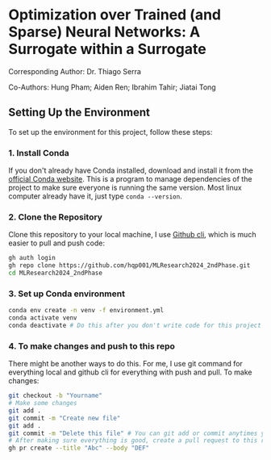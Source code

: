 # Optimization over Trained (and Sparse) Neural Networks: A Surrogate within a Surrogate

Corresponding Author: Dr. Thiago Serra

Co-Authors: Hung Pham; Aiden Ren; Ibrahim Tahir; Jiatai Tong

## Setting Up the Environment

To set up the environment for this project, follow these steps:

### 1. Install Conda
If you don't already have Conda installed, download and install it from the [official Conda website](https://docs.conda.io/en/latest/miniconda.html). This is a program to manage dependencies of the project to make sure everyone is running the same version. Most linux computer already have it, just type `conda --version`.

### 2. Clone the Repository
Clone this repository to your local machine, I use [Github cli](https://cli.github.com/), which is much easier to pull and push code:
```bash
gh auth login
gh repo clone https://github.com/hqp001/MLResearch2024_2ndPhase.git
cd MLResearch2024_2ndPhase
```

### 3. Set up Conda environment
```bash
conda env create -n venv -f environment.yml
conda activate venv
conda deactivate # Do this after you don't write code for this project
```

### 4. To make changes and push to this repo
There might be another ways to do this. For me, I use git command for everything local and github cli for everything with push and pull.
To make changes:
```bash
git checkout -b "Yourname"
# Make some changes
git add .
git commit -m "Create new file"
git add .
git commit -m "Delete this file" # You can git add or commit anytimes you want
# After making sure everything is good, create a pull request to this repo using
gh pr create --title "Abc" --body "DEF"
```
